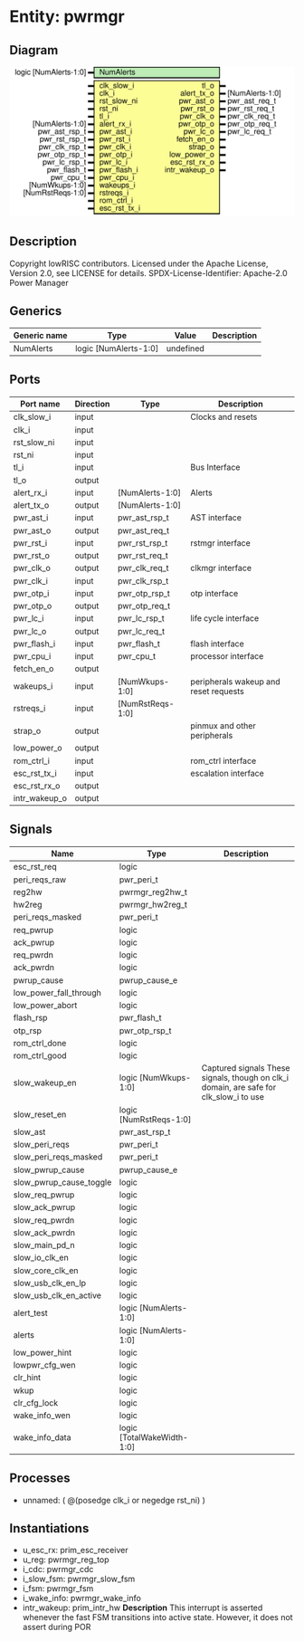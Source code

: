 # Entity: pwrmgr

## Diagram

![Diagram](pwrmgr.svg "Diagram")
## Description

Copyright lowRISC contributors.
 Licensed under the Apache License, Version 2.0, see LICENSE for details.
 SPDX-License-Identifier: Apache-2.0
 Power Manager
 
## Generics

| Generic name | Type                  | Value     | Description |
| ------------ | --------------------- | --------- | ----------- |
| NumAlerts    | logic [NumAlerts-1:0] | undefined |             |
## Ports

| Port name     | Direction | Type             | Description                           |
| ------------- | --------- | ---------------- | ------------------------------------- |
| clk_slow_i    | input     |                  | Clocks and resets                     |
| clk_i         | input     |                  |                                       |
| rst_slow_ni   | input     |                  |                                       |
| rst_ni        | input     |                  |                                       |
| tl_i          | input     |                  | Bus Interface                         |
| tl_o          | output    |                  |                                       |
| alert_rx_i    | input     | [NumAlerts-1:0]  | Alerts                                |
| alert_tx_o    | output    | [NumAlerts-1:0]  |                                       |
| pwr_ast_i     | input     | pwr_ast_rsp_t    | AST interface                         |
| pwr_ast_o     | output    | pwr_ast_req_t    |                                       |
| pwr_rst_i     | input     | pwr_rst_rsp_t    | rstmgr interface                      |
| pwr_rst_o     | output    | pwr_rst_req_t    |                                       |
| pwr_clk_o     | output    | pwr_clk_req_t    | clkmgr interface                      |
| pwr_clk_i     | input     | pwr_clk_rsp_t    |                                       |
| pwr_otp_i     | input     | pwr_otp_rsp_t    | otp interface                         |
| pwr_otp_o     | output    | pwr_otp_req_t    |                                       |
| pwr_lc_i      | input     | pwr_lc_rsp_t     | life cycle interface                  |
| pwr_lc_o      | output    | pwr_lc_req_t     |                                       |
| pwr_flash_i   | input     | pwr_flash_t      | flash interface                       |
| pwr_cpu_i     | input     | pwr_cpu_t        | processor interface                   |
| fetch_en_o    | output    |                  |                                       |
| wakeups_i     | input     | [NumWkups-1:0]   | peripherals wakeup and reset requests |
| rstreqs_i     | input     | [NumRstReqs-1:0] |                                       |
| strap_o       | output    |                  | pinmux and other peripherals          |
| low_power_o   | output    |                  |                                       |
| rom_ctrl_i    | input     |                  | rom_ctrl interface                    |
| esc_rst_tx_i  | input     |                  | escalation interface                  |
| esc_rst_rx_o  | output    |                  |                                       |
| intr_wakeup_o | output    |                  |                                       |
## Signals

| Name                    | Type                       | Description                                                                             |
| ----------------------- | -------------------------- | --------------------------------------------------------------------------------------- |
| esc_rst_req             | logic                      |                                                                                         |
| peri_reqs_raw           | pwr_peri_t                 |                                                                                         |
| reg2hw                  | pwrmgr_reg2hw_t            |                                                                                         |
| hw2reg                  | pwrmgr_hw2reg_t            |                                                                                         |
| peri_reqs_masked        | pwr_peri_t                 |                                                                                         |
| req_pwrup               | logic                      |                                                                                         |
| ack_pwrup               | logic                      |                                                                                         |
| req_pwrdn               | logic                      |                                                                                         |
| ack_pwrdn               | logic                      |                                                                                         |
| pwrup_cause             | pwrup_cause_e              |                                                                                         |
| low_power_fall_through  | logic                      |                                                                                         |
| low_power_abort         | logic                      |                                                                                         |
| flash_rsp               | pwr_flash_t                |                                                                                         |
| otp_rsp                 | pwr_otp_rsp_t              |                                                                                         |
| rom_ctrl_done           | logic                      |                                                                                         |
| rom_ctrl_good           | logic                      |                                                                                         |
| slow_wakeup_en          | logic [NumWkups-1:0]       | Captured signals These signals, though on clk_i domain, are safe for clk_slow_i to use  |
| slow_reset_en           | logic [NumRstReqs-1:0]     |                                                                                         |
| slow_ast                | pwr_ast_rsp_t              |                                                                                         |
| slow_peri_reqs          | pwr_peri_t                 |                                                                                         |
| slow_peri_reqs_masked   | pwr_peri_t                 |                                                                                         |
| slow_pwrup_cause        | pwrup_cause_e              |                                                                                         |
| slow_pwrup_cause_toggle | logic                      |                                                                                         |
| slow_req_pwrup          | logic                      |                                                                                         |
| slow_ack_pwrup          | logic                      |                                                                                         |
| slow_req_pwrdn          | logic                      |                                                                                         |
| slow_ack_pwrdn          | logic                      |                                                                                         |
| slow_main_pd_n          | logic                      |                                                                                         |
| slow_io_clk_en          | logic                      |                                                                                         |
| slow_core_clk_en        | logic                      |                                                                                         |
| slow_usb_clk_en_lp      | logic                      |                                                                                         |
| slow_usb_clk_en_active  | logic                      |                                                                                         |
| alert_test              | logic [NumAlerts-1:0]      |                                                                                         |
| alerts                  | logic [NumAlerts-1:0]      |                                                                                         |
| low_power_hint          | logic                      |                                                                                         |
| lowpwr_cfg_wen          | logic                      |                                                                                         |
| clr_hint                | logic                      |                                                                                         |
| wkup                    | logic                      |                                                                                         |
| clr_cfg_lock            | logic                      |                                                                                         |
| wake_info_wen           | logic                      |                                                                                         |
| wake_info_data          | logic [TotalWakeWidth-1:0] |                                                                                         |
## Processes
- unnamed: ( @(posedge clk_i or negedge rst_ni) )
## Instantiations

- u_esc_rx: prim_esc_receiver
- u_reg: pwrmgr_reg_top
- i_cdc: pwrmgr_cdc
- i_slow_fsm: pwrmgr_slow_fsm
- i_fsm: pwrmgr_fsm
- i_wake_info: pwrmgr_wake_info
- intr_wakeup: prim_intr_hw
**Description**
This interrupt is asserted whenever the fast FSM transitions
into active state.  However, it does not assert during POR

